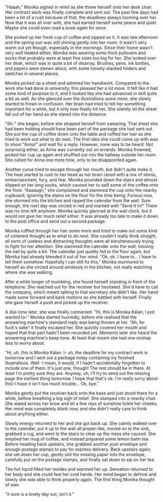"Haaah," Monika sighed in relief as she threw herself onto her desk chair. Her contract work was finally complete and sent out. The past few days had been a bit of a rush because of that, the deadlines always looming over her. Now that it was all over with, she had earned herself some peace and quiet. Maybe she could even read a book again for once. 

She picked up her fresh cup of coffee and sipped on it. It was late afternoon and the spring sun was still shining gently into her room. It wasn't very warm out yet though, especially in the mornings. Since their home wasn't very well heated either, Monika was wearing some thick pullovers and socks that probably were at least five sizes too big for her. She looked over her desk, which was in quite a bit of disarray. Brushes, pens, ink bottles, and papers were strewn about, with some loosely stacked folders and sketches in several places.

Monika picked up a sheet and admired her handiwork. Compared to the work she had done in university, this pleased her a lot more. It felt like it had some kind of purpose to it, and it looked like she had advanced in skill quite a bit as well. As she glanced over the illustrations some more, she slowly started to frown in confusion. Her brain had tried to tell her something important for a while, but it only now finally hit her. She silently let the sheet fall out of her hand as she stared into the distance.

"Sh-" she began, before she stopped herself from swearing. That sheet she had been holding should have been part of the package she had sent out. She put the cup of coffee down onto the table and ruffled her hair as she tried to work out what to do next. The first idea she could come up with was to shout "Anna!" and wait for a reply. However, none was to be heard. Not surprising either, as Anna was currently out on errands. Monika frowned, picked her cup up again and shuffled out into the hallway outside her room. She called for Anna one more time, only to be disappointed again.

Another curse tried to escape through her mouth, but didn't quite make it. The heat started to rush to her head as her brain raced with a mix of stress, embarrassment, fury, and fear. Monika pounded down the stairs and almost slipped on her long socks, which caused her to spill some of the coffee onto the floor. "Aaaaugh," she complained and slammed the cup onto the nearby cupboard, ignoring the stains on the floor for the time being. Furious now, she stormed into the kitchen and ripped the calendar from the wall. Sure enough, the next day was circled in red and marked with "Send It In!" There was no time left anymore. Monika quickly glanced at the wall clock, but it would not give her much relief either. It was already too late to make it down to the post office and send out a second package.

Monika ruffled through her hair some more and tried to make out some kind of coherent thought as to what to do next. She couldn't really think straight, all sorts of useless and distracting thoughts were all simultaneously trying to fight for her attention. She slammed the calendar onto the wall, missing the nail by quite a bit. The calendar just quietly fell to the floor again, but Monika had already blended it out of her mind. "Ok, ok. I have to... I have to tell them somehow. Hopefully I can still fix this," Monika murmured to herself as she circled around aimlessly in the kitchen, not really watching where she was walking.

After a while longer of mumbling, she found herself standing in front of the telephone. She reached out for the receiver but hesitated. She'd have to call the company, which meant talking to that secretary she didn't like. Her hand made some forward and back motions as she battled with herself. Finally she gave herself a push and picked up the receiver.

A dial-tone later, she was finally connected. "Hi, this is Monika Kalan, I just wanted to-" Monika started hurriedly, before she realised that the answering machine's standard reply was being thrown at her. "Ah, for fuck's sake" it finally escaped her. She quickly covered her mouth and hoped that that part hadn't been recorded yet. Moments later she heard the answering machine's beep tone. At least that meant she had one mishap less to worry about.

"Hi, uh, this is Monika Kalan. I- uh, the deadline for my contract work is tomorrow and I sent out a package today containing my finished illustrations. Well- I mean, it would, if I hadn't accidentally forgotten to include one of them. It's just one, though! The rest should be in there. At least I'm pretty sure they are. Anyway, uh, I'll try to send out the missing page the earliest thing tomorrow. I hope that that's ok. I'm really sorry about this! I hope it isn't too much trouble... Ok, bye."

Monika gently put the receiver back onto the base and just stood there for a while, before breathing a big sigh of relief. She slumped into a nearby chair. She wiped across her brow and let a few rays of sunshine tickle her cheeks. Her mind was completely blank now, and she didn't really care to think about anything either.

Slowly energy returned to her and she got back up. She calmly walked over to the calendar, put it up to the wall all proper-like, moved on to the sink, grabbed a rug, and went to the stairs to clear up the mess she caused. She emptied her mug of coffee, and instead prepared some lemon balm tea. Before heading back upstairs, she grabbed another post envelope and enough postage stamps to pay for express delivery. Back upstairs again, she set down her cup, gently slid the missing paper into the envelope, carefully put on the postage stamps, and finally sat down to sip on her tea.

The hot liquid filled her insides and warmed her up. Sensation returned to her body and she could feel her cold hands. Her mind began to defrost and slowly she was able to think properly again. The first thing Monika thought of was: 

"it sure is a lovely day out, isn't it."
